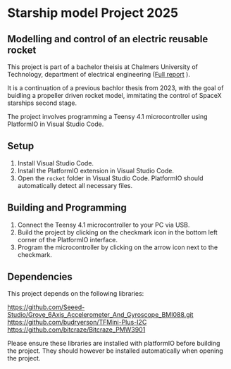 # Starship model Project 2025

Modelling and control of an electric reusable rocket
----------------------------------------------------

This project is part of a bachelor theisis at Chalmers University of Technology, department of electrical engineering ([Full report](/Bachelor_thesis_EENX16_24_50_Starship.pdf)
).

It is a continuation of a previous bachlor thesis from 2023, with the goal of buidling a propeller driven rocket model, immitating the control of SpaceX starships second stage.

The project involves programming a Teensy 4.1 microcontroller using PlatformIO in Visual Studio Code.

## Setup

1. Install Visual Studio Code.
2. Install the PlatformIO extension in Visual Studio Code.
3. Open the `rocket` folder in Visual Studio Code. PlatformIO should automatically detect all necessary files.

## Building and Programming

1. Connect the Teensy 4.1 microcontroller to your PC via USB.
2. Build the project by clicking on the checkmark icon in the bottom left corner of the PlatformIO interface.
3. Program the microcontroller by clicking on the arrow icon next to the checkmark.

## Dependencies

This project depends on the following libraries:

https://github.com/Seeed-Studio/Grove_6Axis_Accelerometer_And_Gyroscope_BMI088.git
https://github.com/budryerson/TFMini-Plus-I2C
https://github.com/bitcraze/Bitcraze_PMW3901

Please ensure these libraries are installed with platformIO before building the project. They should however be installed automatically when opening the project.
